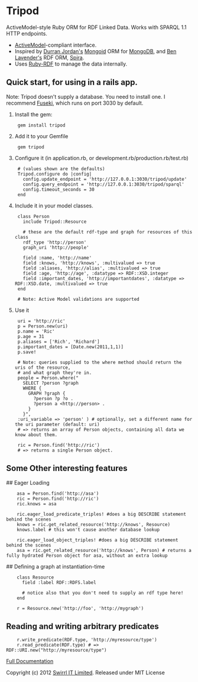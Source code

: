 # Tripod

ActiveModel-style Ruby ORM for RDF Linked Data. Works with SPARQL 1.1 HTTP endpoints.

* [ActiveModel](https://github.com/rails/rails/tree/master/activemodel)-compliant interface.
* Inspired by [Durran Jordan's](https://github.com/durran) [Mongoid](http://mongoid.org/en/mongoid/) ORM for [MongoDB](http://www.mongodb.org/), and [Ben Lavender's](https://github.com/bhuga) RDF ORM, [Spira](https://github.com/ruby-rdf/spira).
* Uses [Ruby-RDF](https://github.com/ruby-rdf/rdf) to manage the data internally.

## Quick start, for using in a rails app.

Note: Tripod doesn't supply a database. You need to install one. I recommend [Fuseki](http://jena.apache.org/documentation/serving_data/index.html), which runs on port 3030 by default.

1. Install the gem:

        gem install tripod

2. Add it to your Gemfile

        gem tripod

3. Configure it (in application.rb, or development.rb/production.rb/test.rb)

        # (values shown are the defaults)
        Tripod.configure do |config|
          config.update_endpoint = 'http://127.0.0.1:3030/tripod/update'
          config.query_endpoint = 'http://127.0.0.1:3030/tripod/sparql'
          config.timeout_seconds = 30
        end

4. Include it in your model classes.

        class Person
          include Tripod::Resource

          # these are the default rdf-type and graph for resources of this class
          rdf_type 'http://person'
          graph_uri 'http://people'

          field :name, 'http://name'
          field :knows, 'http://knows', :multivalued => true
          field :aliases, 'http://alias', :multivalued => true
          field :age, 'http://age', :datatype => RDF::XSD.integer
          field :important_dates, 'http://importantdates', :datatype => RDF::XSD.date, :multivalued => true
        end

        # Note: Active Model validations are supported

5. Use it

        uri = 'http://ric'
        p = Person.new(uri)
        p.name = 'Ric'
        p.age = 31
        p.aliases = ['Rich', 'Richard']
        p.important_dates = [Date.new(2011,1,1)]
        p.save!

        # Note: queries supplied to the where method should return the uris of the resource,
        # and what graph they're in.
        people = Person.where("
          SELECT ?person ?graph
          WHERE {
            GRAPH ?graph {
              ?person ?p ?o .
              ?person a <http://person> .
            }
          }",
        :uri_variable => 'person' ) # optionally, set a different name for the uri parameter (default: uri)
        # => returns an array of Person objects, containing all data we know about them.

        ric = Person.find('http://ric')
        # => returns a single Person object.

## Some Other interesting features

## Eager Loading

        asa = Person.find('http://asa')
        ric = Person.find('http://ric')
        ric.knows = asa

        ric.eager_load_predicate_triples! #does a big DESCRIBE statement behind the scenes
        knows = ric.get_related_resource('http://knows', Resource)
        knows.label # this won't cause another database lookup

        ric.eager_load_object_triples! #does a big DESCRIBE statement behind the scenes
        asa = ric.get_related_resource('http://knows', Person) # returns a fully hydrated Person object for asa, without an extra lookup

## Defining a graph at instantiation-time

        class Resource
          field :label RDF::RDFS.label

          # notice also that you don't need to supply an rdf type here!
        end

        r = Resource.new('http://foo', 'http://mygraph')

## Reading and writing arbitrary predicates

        r.write_predicate(RDF.type, 'http://myresource/type')
        r.read_predicate(RDF.type) # => RDF::URI.new("http://myresource/type")



[Full Documentation](http://rubydoc.info/github/Swirrl/tripod/master/frames)

Copyright (c) 2012 [Swirrl IT Limited](http://swirrl.com). Released under MIT License